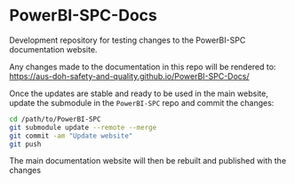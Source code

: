 # PowerBI-SPC-Docs

Development repository for testing changes to the PowerBI-SPC documentation website.

Any changes made to the documentation in this repo will be rendered to: https://aus-doh-safety-and-quality.github.io/PowerBI-SPC-Docs/

Once the updates are stable and ready to be used in the main website, update the submodule in the `PowerBI-SPC` repo and commit the changes:

```sh
cd /path/to/PowerBI-SPC
git submodule update --remote --merge
git commit -am "Update website"
git push
```

The main documentation website will then be rebuilt and published with the changes
